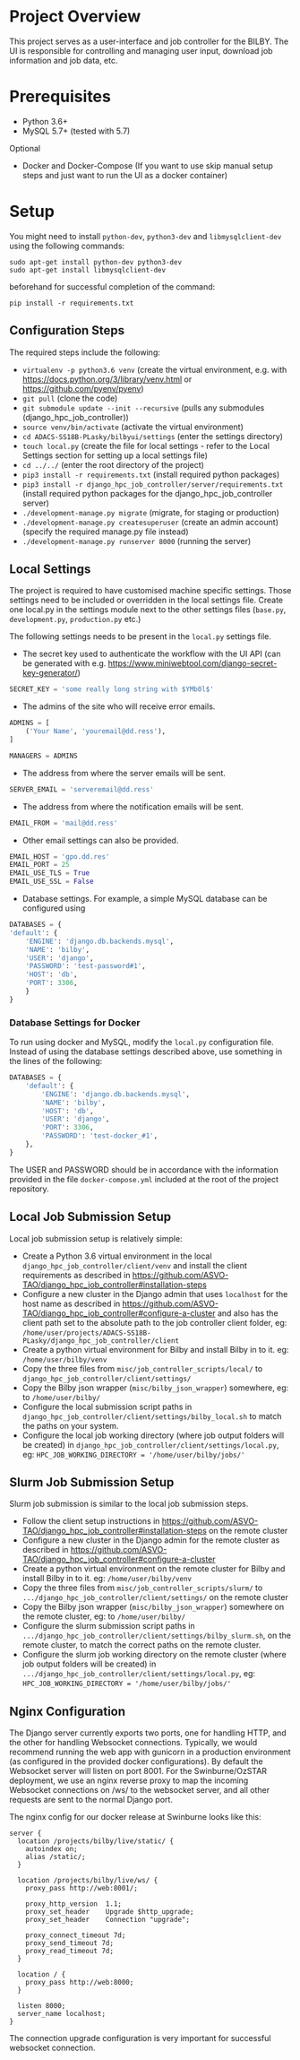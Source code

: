Project Overview
================

This project serves as a user-interface and job controller for the BILBY. The UI is responsible for controlling
and managing user input, download job information and job data, etc.

Prerequisites
=============
* Python 3.6+
* MySQL 5.7+ (tested with 5.7)

Optional

* Docker and Docker-Compose (If you want to use skip manual setup steps and just want to run the UI as a
docker container)

# Setup #

You might need to install `python-dev`, `python3-dev` and `libmysqlclient-dev` using the following
commands:

```shell
sudo apt-get install python-dev python3-dev
sudo apt-get install libmysqlclient-dev
```

beforehand for successful completion of the command:

```shell
pip install -r requirements.txt
```

## Configuration Steps ##

The required steps include the following:

* `virtualenv -p python3.6 venv` (create the virtual environment, e.g. with https://docs.python.org/3/library/venv.html or https://github.com/pyenv/pyenv)
* `git pull` (clone the code)
* `git submodule update --init --recursive` (pulls any submodules (django_hpc_job_controller))
* `source venv/bin/activate` (activate the virtual environment)
* `cd ADACS-SS18B-PLasky/bilbyui/settings` (enter the settings directory)
* `touch local.py` (create the file for local settings - refer to the Local Settings section for setting up a local settings file)
* `cd ../../` (enter the root directory of the project)
* `pip3 install -r requirements.txt` (install required python packages)
* `pip3 install -r django_hpc_job_controller/server/requirements.txt` (install required python packages for the django_hpc_job_controller server)
* `./development-manage.py migrate` (migrate, for staging or production)
* `./development-manage.py createsuperuser` (create an admin account) (specify the required manage.py file instead)
* `./development-manage.py runserver 8000` (running the server)

## Local Settings ##

The project is required to have customised machine specific settings. Those settings need to be included or overridden 
in the local settings file. Create one local.py in the settings module next to the other settings files (`base.py`, 
`development.py`, `production.py` etc.)

The following settings needs to be present in the `local.py` settings file.

* The secret key used to authenticate the workflow with the UI API (can be generated with e.g. https://www.miniwebtool.com/django-secret-key-generator/)
```python
SECRET_KEY = 'some really long string with $YMb0l$'
```

* The admins of the site who will receive error emails.
```python
ADMINS = [
    ('Your Name', 'youremail@dd.ress'),
]

MANAGERS = ADMINS
```
* The address from where the server emails will be sent.
```python
SERVER_EMAIL = 'serveremail@dd.ress'
```

* The address from where the notification emails will be sent.

```python
EMAIL_FROM = 'mail@dd.ress'
```

* Other email settings can also be provided.
```python
EMAIL_HOST = 'gpo.dd.res'
EMAIL_PORT = 25
EMAIL_USE_TLS = True
EMAIL_USE_SSL = False
```

* Database settings. For example, a simple MySQL database can be configured using
```python
DATABASES = {
'default': {
    'ENGINE': 'django.db.backends.mysql',
    'NAME': 'bilby',
    'USER': 'django',
    'PASSWORD': 'test-password#1',
    'HOST': 'db',
    'PORT': 3306,
    }
}
```

### Database Settings for Docker ###

To run using docker and MySQL, modify the `local.py` configuration file. 
Instead of using the database settings described above, use something in 
the lines of the following:

```python
DATABASES = {
    'default': {
        'ENGINE': 'django.db.backends.mysql',
        'NAME': 'bilby',
        'HOST': 'db',
        'USER': 'django',
        'PORT': 3306,
        'PASSWORD': 'test-docker_#1',
    },
}
```

The USER and PASSWORD should be in accordance with the information provided in the file `docker-compose.yml` 
included at the root of the project repository.

## Local Job Submission Setup

Local job submission setup is relatively simple:

* Create a Python 3.6 virtual environment in the local `django_hpc_job_controller/client/venv` and install the client requirements as described in https://github.com/ASVO-TAO/django_hpc_job_controller#installation-steps
* Configure a new cluster in the Django admin that uses `localhost` for the host name as described in https://github.com/ASVO-TAO/django_hpc_job_controller#configure-a-cluster and also has the client path set to the absolute path to the job controller client folder, eg: `/home/user/projects/ADACS-SS18B-PLasky/django_hpc_job_controller/client`
* Create a python virtual environment for Bilby and install Bilby in to it. eg: `/home/user/bilby/venv`
* Copy the three files from `misc/job_controller_scripts/local/` to `django_hpc_job_controller/client/settings/`
* Copy the Bilby json wrapper (`misc/bilby_json_wrapper`) somewhere, eg: to `/home/user/bilby/`
* Configure the local submission script paths in `django_hpc_job_controller/client/settings/bilby_local.sh` to match the paths on your system.
* Configure the local job working directory (where job output folders will be created) in `django_hpc_job_controller/client/settings/local.py`, eg: `HPC_JOB_WORKING_DIRECTORY = '/home/user/bilby/jobs/'`

## Slurm Job Submission Setup

Slurm job submission is similar to the local job submission steps.

* Follow the client setup instructions in https://github.com/ASVO-TAO/django_hpc_job_controller#installation-steps on the remote cluster
* Configure a new cluster in the Django admin for the remote cluster as described in https://github.com/ASVO-TAO/django_hpc_job_controller#configure-a-cluster 
* Create a python virtual environment on the remote cluster for Bilby and install Bilby in to it. eg: `/home/user/bilby/venv`
* Copy the three files from `misc/job_controller_scripts/slurm/` to `.../django_hpc_job_controller/client/settings/` on the remote cluster
* Copy the Bilby json wrapper (`misc/bilby_json_wrapper`) somewhere on the remote cluster, eg: to `/home/user/bilby/`
* Configure the slurm submission script paths in `.../django_hpc_job_controller/client/settings/bilby_slurm.sh`, on the remote cluster, to match the correct paths on the remote cluster.
* Configure the slurm job working directory on the remote cluster (where job output folders will be created) in `.../django_hpc_job_controller/client/settings/local.py`, eg: `HPC_JOB_WORKING_DIRECTORY = '/home/user/bilby/jobs/'`

## Nginx Configuration

The Django server currently exports two ports, one for handling HTTP, and the other for handling Websocket connections. Typically, we would recommend running the web app with gunicorn in a production environment (as configured in the provided docker configurations). By default the Websocket server will listen on port 8001. For the Swinburne/OzSTAR deployment, we use an nginx reverse proxy to map the incoming Websocket connections on /ws/ to the websocket server, and all other requests are sent to the normal Django port.

The nginx config for our docker release at Swinburne looks like this:

```nginx
server {
  location /projects/bilby/live/static/ {
    autoindex on;
    alias /static/;
  }

  location /projects/bilby/live/ws/ {
    proxy_pass http://web:8001/;
 
    proxy_http_version  1.1;
    proxy_set_header    Upgrade $http_upgrade;
    proxy_set_header    Connection "upgrade";
    
    proxy_connect_timeout 7d;
    proxy_send_timeout 7d;
    proxy_read_timeout 7d;
  }

  location / {
    proxy_pass http://web:8000;
  }
 
  listen 8000;
  server_name localhost;
}
```

The connection upgrade configuration is very important for successful websocket connection.